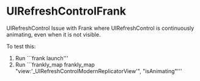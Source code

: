 UIRefreshControlFrank
=====================

UIRefreshControl Issue with Frank where UIRefreshControl is continuously animating, even when it is not visible.

To test this:

1. Run ```frank launch'''
2. Run ```frankly_map frankly_map "view:'_UIRefreshControlModernReplicatorView'", "isAnimating"'''
